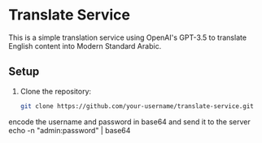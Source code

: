 # Translate Service

This is a simple translation service using OpenAI's GPT-3.5 to translate English content into Modern Standard Arabic.

## Setup

1. Clone the repository:
   ```bash
   git clone https://github.com/your-username/translate-service.git


encode the username and password in base64 and send it to the server
echo -n "admin:password" | base64

